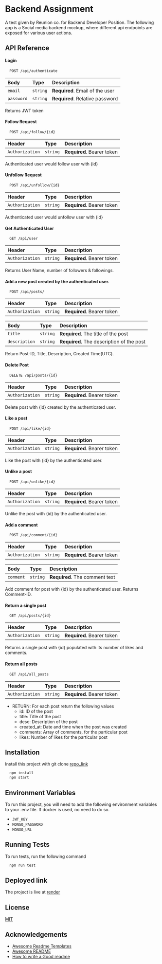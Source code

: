 
# Backend Assignment

A test given by Reunion co. for Backend Developer Position. The following app is a Social media backend mockup, where different api endpoints are exposed for various user actions. 


## API Reference

#### Login

```http
  POST /api/authenticate
```

| Body | Type     | Description                |
| :-------- | :------- | :------------------------- |
| `email` | `string` | **Required**. Email of the user |
| `password` | `string` | **Required**. Relative password |

Returns JWT token


#### Follow Request

```http
  POST /api/follow/{id}
```

| Header | Type     | Description                |
| :-------- | :------- | :------------------------- |
| `Authorization` | `string` | **Required**. Bearer token |

Authenticated user would follow user with {id}

#### Unfollow Request

```http
  POST /api/unfollow/{id}
```

| Header | Type     | Description                |
| :-------- | :------- | :------------------------- |
| `Authorization` | `string` | **Required**. Bearer token |

Authenticated user would unfollow user with {id}

#### Get Authenticated User

```http
  GET /api/user
```

| Header | Type     | Description                |
| :-------- | :------- | :------------------------- |
| `Authorization` | `string` | **Required**. Bearer token |

Returns User Name, number of followers & followings.

#### Add a new post created by the authenticated user.

```http
  POST /api/posts/
```

| Header | Type     | Description                |
| :-------- | :------- | :------------------------- |
| `Authorization` | `string` | **Required**. Bearer token |

| Body | Type     | Description                |
| :-------- | :------- | :------------------------- |
| `title` | `string` | **Required**. The title of the post |
| `description` | `string` | **Required**. The description of the post |

Return Post-ID, Title, Description, Created Time(UTC).

#### Delete Post

```http
  DELETE /api/posts/{id}
```

| Header | Type     | Description                |
| :-------- | :------- | :------------------------- |
| `Authorization` | `string` | **Required**. Bearer token |

Delete post with {id} created by the authenticated user.

#### Like a post

```http
  POST /api/like/{id}
```

| Header | Type     | Description                |
| :-------- | :------- | :------------------------- |
| `Authorization` | `string` | **Required**. Bearer token |

Like the post with {id} by the authenticated user.

#### Unlike a post

```http
  POST /api/unlike/{id}
```

| Header | Type     | Description                |
| :-------- | :------- | :------------------------- |
| `Authorization` | `string` | **Required**. Bearer token |

Unlike the post with {id} by the authenticated user.

#### Add a comment

```http
  POST /api/comment/{id}
```

| Header | Type     | Description                |
| :-------- | :------- | :------------------------- |
| `Authorization` | `string` | **Required**. Bearer token |

| Body | Type     | Description                |
| :-------- | :------- | :------------------------- |
| `comment` | `string` | **Required**. The comment text |

Add comment for post with {id} by the authenticated user. Returns Comment-ID.

#### Return a single post

```http
  GET /api/posts/{id}
```

| Header | Type     | Description                |
| :-------- | :------- | :------------------------- |
| `Authorization` | `string` | **Required**. Bearer token |


Returns a single post with {id} populated with its number of likes and comments.

#### Return all posts

```http
  GET /api/all_posts
```

| Header | Type     | Description                |
| :-------- | :------- | :------------------------- |
| `Authorization` | `string` | **Required**. Bearer token |


- RETURN: For each post return the following values
    - id: ID of the post
    - title: Title of the post
    - desc: Description of the post
    - created_at: Date and time when the post was created
    - comments: Array of comments, for the particular post
    - likes: Number of likes for the particular post





## Installation

Install this project with git clone [repo_link](https://github.com/theDevSoham/backend_assignment.git)

```bash
  npm install
  npm start
```
## Environment Variables

To run this project, you will need to add the following environment variables to your .env file. If docker is used, no need to do so.

- `JWT_KEY`
- `MONGO_PASSWORD`
- `MONGO_URL`


## Running Tests

To run tests, run the following command

```bash
  npm run test
```


## Deployed link

The project is live at [render](https://backend-assignment-dv5o.onrender.com)


## License

[MIT](https://choosealicense.com/licenses/mit/)


## Acknowledgements

 - [Awesome Readme Templates](https://awesomeopensource.com/project/elangosundar/awesome-README-templates)
 - [Awesome README](https://github.com/matiassingers/awesome-readme)
 - [How to write a Good readme](https://bulldogjob.com/news/449-how-to-write-a-good-readme-for-your-github-project)

